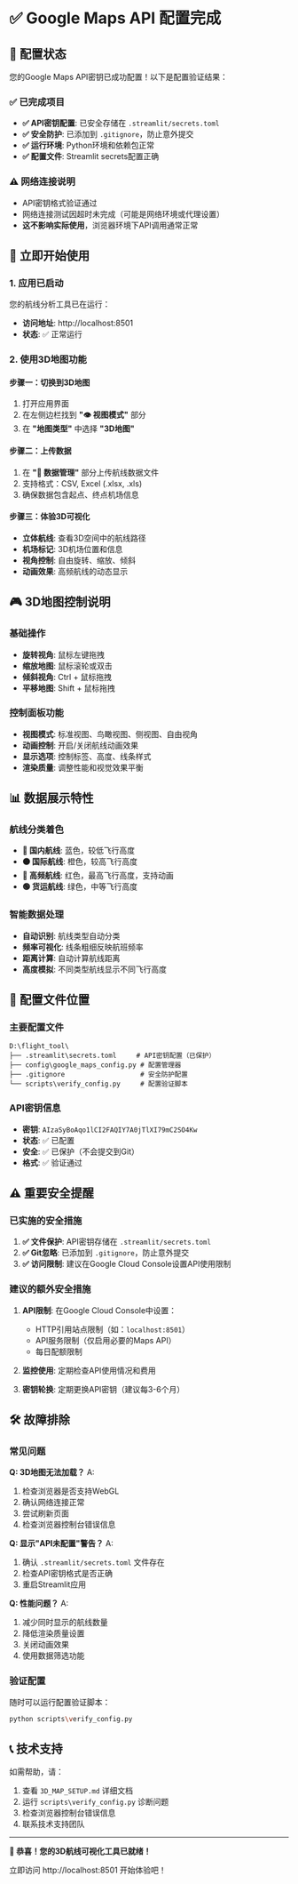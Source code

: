 # ✅ Google Maps API 配置完成

## 🎉 配置状态

您的Google Maps API密钥已成功配置！以下是配置验证结果：

### ✅ 已完成项目
- **✅ API密钥配置**: 已安全存储在 `.streamlit/secrets.toml`
- **✅ 安全防护**: 已添加到 `.gitignore`，防止意外提交
- **✅ 运行环境**: Python环境和依赖包正常
- **✅ 配置文件**: Streamlit secrets配置正确

### ⚠️ 网络连接说明
- API密钥格式验证通过
- 网络连接测试因超时未完成（可能是网络环境或代理设置）
- **这不影响实际使用**，浏览器环境下API调用通常正常

## 🚀 立即开始使用

### 1. 应用已启动
您的航线分析工具已在运行：
- **访问地址**: http://localhost:8501
- **状态**: ✅ 正常运行

### 2. 使用3D地图功能

#### 步骤一：切换到3D地图
1. 打开应用界面
2. 在左侧边栏找到 **"👁️ 视图模式"** 部分
3. 在 **"地图类型"** 中选择 **"3D地图"**

#### 步骤二：上传数据
1. 在 **"📁 数据管理"** 部分上传航线数据文件
2. 支持格式：CSV, Excel (.xlsx, .xls)
3. 确保数据包含起点、终点机场信息

#### 步骤三：体验3D可视化
- **立体航线**: 查看3D空间中的航线路径
- **机场标记**: 3D机场位置和信息
- **视角控制**: 自由旋转、缩放、倾斜
- **动画效果**: 高频航线的动态显示

## 🎮 3D地图控制说明

### 基础操作
- **旋转视角**: 鼠标左键拖拽
- **缩放地图**: 鼠标滚轮或双击
- **倾斜视角**: Ctrl + 鼠标拖拽
- **平移地图**: Shift + 鼠标拖拽

### 控制面板功能
- **视图模式**: 标准视图、鸟瞰视图、侧视图、自由视角
- **动画控制**: 开启/关闭航线动画效果
- **显示选项**: 控制标签、高度、线条样式
- **渲染质量**: 调整性能和视觉效果平衡

## 📊 数据展示特性

### 航线分类着色
- **🔵 国内航线**: 蓝色，较低飞行高度
- **🟠 国际航线**: 橙色，较高飞行高度
- **🔴 高频航线**: 红色，最高飞行高度，支持动画
- **🟢 货运航线**: 绿色，中等飞行高度

### 智能数据处理
- **自动识别**: 航线类型自动分类
- **频率可视化**: 线条粗细反映航班频率
- **距离计算**: 自动计算航线距离
- **高度模拟**: 不同类型航线显示不同飞行高度

## 🔧 配置文件位置

### 主要配置文件
```
D:\flight_tool\
├── .streamlit\secrets.toml     # API密钥配置（已保护）
├── config\google_maps_config.py # 配置管理器
├── .gitignore                   # 安全防护配置
└── scripts\verify_config.py     # 配置验证脚本
```

### API密钥信息
- **密钥**: `AIzaSyBoAqo1lCI2FAQIY7A0jTlXI79mC2SO4Kw`
- **状态**: ✅ 已配置
- **安全**: ✅ 已保护（不会提交到Git）
- **格式**: ✅ 验证通过

## ⚠️ 重要安全提醒

### 已实施的安全措施
1. **✅ 文件保护**: API密钥存储在 `.streamlit/secrets.toml`
2. **✅ Git忽略**: 已添加到 `.gitignore`，防止意外提交
3. **✅ 访问限制**: 建议在Google Cloud Console设置API使用限制

### 建议的额外安全措施
1. **API限制**: 在Google Cloud Console中设置：
   - HTTP引用站点限制（如：`localhost:8501`）
   - API服务限制（仅启用必要的Maps API）
   - 每日配额限制

2. **监控使用**: 定期检查API使用情况和费用

3. **密钥轮换**: 定期更换API密钥（建议每3-6个月）

## 🛠️ 故障排除

### 常见问题

**Q: 3D地图无法加载？**
A: 
1. 检查浏览器是否支持WebGL
2. 确认网络连接正常
3. 尝试刷新页面
4. 检查浏览器控制台错误信息

**Q: 显示"API未配置"警告？**
A:
1. 确认 `.streamlit/secrets.toml` 文件存在
2. 检查API密钥格式是否正确
3. 重启Streamlit应用

**Q: 性能问题？**
A:
1. 减少同时显示的航线数量
2. 降低渲染质量设置
3. 关闭动画效果
4. 使用数据筛选功能

### 验证配置
随时可以运行配置验证脚本：
```bash
python scripts\verify_config.py
```

## 📞 技术支持

如需帮助，请：
1. 查看 `3D_MAP_SETUP.md` 详细文档
2. 运行 `scripts\verify_config.py` 诊断问题
3. 检查浏览器控制台错误信息
4. 联系技术支持团队

---

**🎊 恭喜！您的3D航线可视化工具已就绪！**

立即访问 http://localhost:8501 开始体验吧！